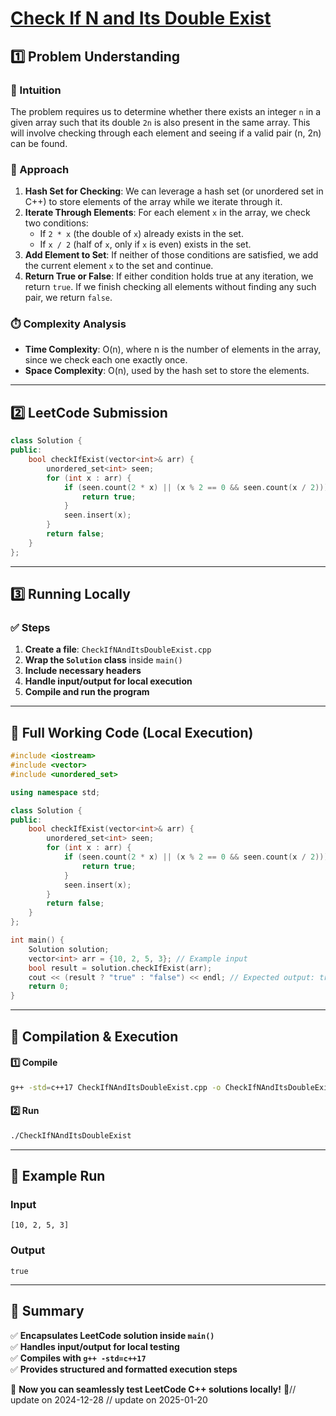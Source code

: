 # **[Check If N and Its Double Exist](https://leetcode.com/problems/check-if-n-and-its-double-exist/description/)**  

## **1️⃣ Problem Understanding**  
### **📌 Intuition**  
The problem requires us to determine whether there exists an integer `n` in a given array such that its double `2n` is also present in the same array. This will involve checking through each element and seeing if a valid pair (n, 2n) can be found.

### **🚀 Approach**  
1. **Hash Set for Checking**: We can leverage a hash set (or unordered set in C++) to store elements of the array while we iterate through it.
2. **Iterate Through Elements**: For each element `x` in the array, we check two conditions:
   - If `2 * x` (the double of `x`) already exists in the set.
   - If `x / 2` (half of `x`, only if `x` is even) exists in the set.
3. **Add Element to Set**: If neither of those conditions are satisfied, we add the current element `x` to the set and continue.
4. **Return True or False**: If either condition holds true at any iteration, we return `true`. If we finish checking all elements without finding any such pair, we return `false`.

### **⏱️ Complexity Analysis**  
- **Time Complexity**: O(n), where n is the number of elements in the array, since we check each one exactly once.
- **Space Complexity**: O(n), used by the hash set to store the elements.

---  

## **2️⃣ LeetCode Submission**  
```cpp
class Solution {
public:
    bool checkIfExist(vector<int>& arr) {
        unordered_set<int> seen;
        for (int x : arr) {
            if (seen.count(2 * x) || (x % 2 == 0 && seen.count(x / 2))) {
                return true;
            }
            seen.insert(x);
        }
        return false;
    }
};  
```  

---  

## **3️⃣ Running Locally**  
### **✅ Steps**  
1. **Create a file**: `CheckIfNAndItsDoubleExist.cpp`  
2. **Wrap the `Solution` class** inside `main()`  
3. **Include necessary headers**  
4. **Handle input/output for local execution**  
5. **Compile and run the program**  

---  

## **📝 Full Working Code (Local Execution)**  
```cpp
#include <iostream>
#include <vector>
#include <unordered_set>

using namespace std;

class Solution {
public:
    bool checkIfExist(vector<int>& arr) {
        unordered_set<int> seen;
        for (int x : arr) {
            if (seen.count(2 * x) || (x % 2 == 0 && seen.count(x / 2))) {
                return true;
            }
            seen.insert(x);
        }
        return false;
    }
};

int main() {
    Solution solution;
    vector<int> arr = {10, 2, 5, 3}; // Example input
    bool result = solution.checkIfExist(arr);
    cout << (result ? "true" : "false") << endl; // Expected output: true
    return 0;
}
```  

---  

## **🔧 Compilation & Execution**  
#### **1️⃣ Compile**  
```bash
g++ -std=c++17 CheckIfNAndItsDoubleExist.cpp -o CheckIfNAndItsDoubleExist
```  

#### **2️⃣ Run**  
```bash
./CheckIfNAndItsDoubleExist
```  

---  

## **🎯 Example Run**  
### **Input**  
```
[10, 2, 5, 3]
```  
### **Output**  
```
true
```  

---  

## **📌 Summary**  
✅ **Encapsulates LeetCode solution inside `main()`**  
✅ **Handles input/output for local testing**  
✅ **Compiles with `g++ -std=c++17`**  
✅ **Provides structured and formatted execution steps**  

🚀 **Now you can seamlessly test LeetCode C++ solutions locally!** 🚀// update on 2024-12-28
// update on 2025-01-20
